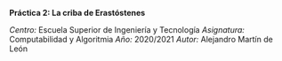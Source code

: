 **Práctica 2: La criba de Erastóstenes**

*Centro:* Escuela Superior de Ingeniería y Tecnología
*Asignatura:* Computabilidad y Algoritmia
*Año:* 2020/2021
*Autor:* Alejandro Martín de León

